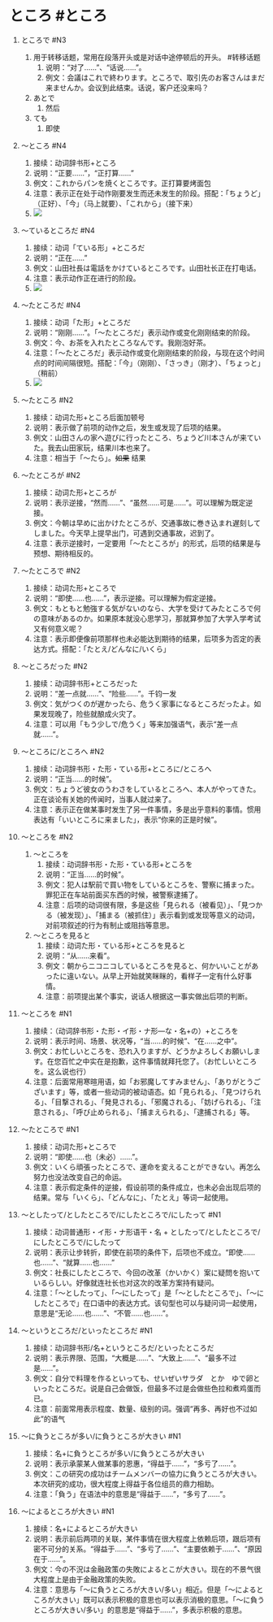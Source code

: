 # **ところ** #ところ
1. ところで #N3  
	1. 用于转移话题，常用在段落开头或是对话中途停顿后的开头。 #转移话题
		1. 说明：“对了……”、“话说……”。
		2. 例文：会議はこれで終わります。ところで、取引先のお客さんはまだ来ませんか。会议到此结束。话说，客户还没来吗？
	2. あとで
		1. 然后
	3. ても
		1. 即使
		
		
2. 〜ところ #N4
	1. 接续：动词辞书形+ところ
	2. 说明：“正要……”，“正打算……”
	3. 例文：これからパンを焼くところです。正打算要烤面包
	4. 注意：表示正在处于动作刚要发生而还未发生的阶段。搭配：「ちょうど」（正好）、「今」（马上就要）、「これから」（接下来）
	5. ![](image-20250215174627.png)
	
	
3. 〜ているところだ #N4
	1. 接续：动词「ている形」+ところだ
	2. 说明：“正在……”
	3. 例文：山田社長は電話をかけているところです。山田社长正在打电话。
	4. 注意：表示动作正在进行的阶段。
	5. ![](image-20250215174751.png)
	
	
4. 〜たところだ #N4
	1. 接续：动词「た形」+ところだ
	2. 说明：“刚刚……”。「〜たところだ」表示动作或变化刚刚结束的阶段。
	3. 例文：今、お茶を入れたところなんです。我刚泡好茶。
	4. 注意：「〜たところだ」表示动作或变化刚刚结束的阶段，与现在这个时间点的时间间隔很短。搭配：「今」（刚刚）、「さっき」（刚才）、「ちょっと」（稍前）
	5. ![](image-20250215174843.png)
	
	
5. 〜たところ #N2
	1. 接续：动词た形+ところ后面加顿号
	2. 说明：表示做了前项的动作之后，发生或发现了后项的结果。
	3. 例文：山田さんの家へ遊びに行ったところ、ちょうど川本さんが来ていた。我去山田家玩，结果川本也来了。
	4. 注意：相当于「〜たら」。~~如果~~ 结果
	
	
6. 〜たところが #N2 
	1. 接续：动词た形+ところが
	2. 说明：表示逆接，“然而……”、“虽然……可是……”。可以理解为既定逆接。
	3. 例文：今朝は早めに出かけたところが、交通事故に巻き込まれ遅刻してしました。今天早上提早出门，可遇到交通事故，迟到了。
	4. 注意：表示逆接时，一定要用「〜たところが」的形式，后项的结果是与预想、期待相反的。
	
	
7. 〜たところで #N2  
	1. 接续：动词た形+ところで
	2. 说明：“即使……也……”，表示逆接。可以理解为假定逆接。
	3. 例文：もともと勉強する気がないのなら、大学を受けてみたところで何の意味があるのか。如果原本就没心思学习，那就算参加了大学入学考试又有何意义呢？
	4. 注意：表示即便像前项那样也未必能达到期待的结果，后项多为否定的表达方式。搭配：「たとえ/どんなに/いくら」
	
	
8. 〜ところだった #N2
	1. 接续：动词辞书形+ところだった
	2. 说明：“差一点就……”、“险些……”。千钧一发
	3. 例文：気がつくのが遅かったら、危うく家事になるところだったよ。如果发现晚了，险些就酿成火灾了。
	4. 注意：可以用「もう少しで/危うく」等来加强语气，表示“差一点就……”。
	
	
9. 〜ところに/ところへ #N2 
	1. 接续：动词辞书形・た形・ている形+ところに/ところへ
	2. 说明：“正当……的时候”。
	3. 例文：ちょうど彼女のうわさをしているところへ、本人がやってきた。正在谈论有关她的传闻时，当事人就过来了。
	4. 注意：表示正在做某事时发生了另一件事情，多是出乎意料的事情。惯用表达有「いいところに来ました」，表示“你来的正是时候”。
	
	
10. 〜ところを #N2
	1. 〜ところを
		1. 接续：动词辞书形・た形・ている形+ところを
		2. 说明：“正当……的时候”。
		3. 例文：犯人は駅前で買い物をしているところを、警察に捕まった。罪犯正在车站前面买东西的时候，被警察逮捕了。
		4. 注意：后项的动词很有限，多是这些「見られる（被看见）」、「見つかる（被发现）」、「捕まる（被抓住）」表示看到或发现等意义的动词，对前项叙述的行为有制止或阻挡等意思。
	2. 〜ところを見ると
		1. 接续：动词た形・ている形+ところを見ると
		2. 说明：“从……来看”。
		3. 例文：朝からニコニコしているところを見ると、何かいいことがあったに違いない。从早上开始就笑眯眯的，看样子一定有什么好事情。
		4. 注意：前项提出某个事实，说话人根据这一事实做出后项的判断。
		
		
11. 〜ところを #N1 
	1. 接续：（动词辞书形・た形・イ形・ナ形—な・名+の）+ところを
	2. 说明：表示时间、场景、状况等，“当……的时候”、“在……之中”。
	3. 例文：お忙しいところを、恐れ入りますが、どうかよろしくお願いします。在您百忙之中实在是抱歉，这件事情就拜托您了。（お忙しいところを。这么说也行）
	4. 注意：后面常用寒暄用语，如「お邪魔してすみません」、「ありがとうございます」等，或者一些动词的被动语态。如「見られる」、「見つけられる」、「目撃される」、「発見される」、「邪魔される」、「妨げられる」、「注意される」、「呼び止められる」、「捕まえられる」、「逮捕される」等。
	
	
12. 〜たところで #N1 
	1. 接续：动词た形+ところで
	2. 说明：“即使……也（未必）……”。
	3. 例文：いくら頑張ったところで、運命を変えることができない。再怎么努力也没法改变自己的命运。
	4. 注意：表示假定条件的逆接，假设前项的条件成立，也未必会出现后项的结果。常与「いくら」、「どんなに」、「たとえ」等词一起使用。
	
	
13. 〜としたって/としたところで/にしたところで/にしたって #N1 
	1. 接续：动词普通形・イ形・ナ形语干・名 + としたって/としたところで/にしたところで/にしたって
	2. 说明：表示让步转折，即使在前项的条件下，后项也不成立。“即使……也……”、“就算……也……”
	3. 例文：社長にしたところで、今回の改革（かいかく）案に疑問を抱いているらしい。好像就连社长也对这次的改革方案持有疑问。
	4. 注意：「〜としたって」、「〜にしたって」是「〜としたところで」、「〜にしたところで」在口语中的表达方式。该句型也可以与疑问词一起使用，意思是“无论……也……”、“不管……也……”。
	
	
14. 〜というところだ/といったところだ #N1 
	1. 接续：动词辞书形/名+というところだ/といったところだ
	2. 说明：表示界限、范围，“大概是……”、“大致上……”、“最多不过是……”。
	3. 例文：自分で料理を作るといっても、せいぜいサラダ　とか　ゆで卵といったところだ。说是自己会做饭，但最多不过是会做些色拉和煮鸡蛋而已。
	4. 注意：前面常用表示程度、数量、级别的词。强调“再多、再好也不过如此”的语气
	
	
15. 〜に負うところが多い/に負うところが大きい #N1 
	1. 接续：名+に負うところが多い/に負うところが大きい
	2. 说明：表示承蒙某人做某事的恩惠，“得益于……”，“多亏了……”。
	3. 例文：この研究の成功はチームメンバーの協力に負うところが大きい。本次研究的成功，很大程度上得益于各位组员的鼎力相助。
	4. 注意：「負う」在语法中的意思是“得益于……”，“多亏了……”。
	
	
16. 〜によるところが大きい #N1 
	1. 接续：名+によるところが大きい
	2. 说明：表示前后两项的关联，某件事情在很大程度上依赖后项，跟后项有密不可分的关系。“得益于……”、“多亏了……”、“主要依赖于……”、“原因在于……”。
	3. 例文：今の不況は金融政策の失敗によるとこが大きい。现在的不景气很大程度上是由于金融政策的失败。
	4. 注意：意思与「〜に負うところが大きい/多い」相近。但是「〜によるところが大きい」既可以表示积极的意思也可以表示消极的意思。「〜に負うところが大きい/多い」的意思是“得益于……”，多表示积极的意思。